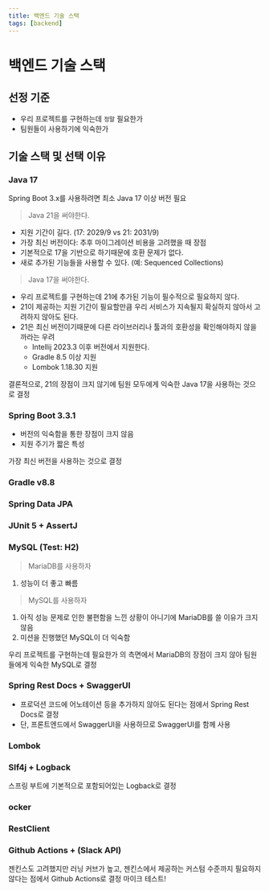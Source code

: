 ```yaml
---
title: 백엔드 기술 스택
tags: [backend]
---
```


# 백엔드 기술 스택

## 선정 기준

* 우리 프로젝트를 구현하는데 `정말` 필요한가
* 팀원들이 사용하기에 익숙한가

## 기술 스택 및 선택 이유

### Java 17

Spring Boot 3.x를 사용하려면 최소 Java 17 이상 버전 필요

> Java 21을 써야한다.

* 지원 기간이 길다. (17: 2029/9 vs 21: 2031/9)
* 가장 최신 버전이다: 추후 마이그레이션 비용을 고려했을 때 장점
* 기본적으로 17을 기반으로 하기때문에 호환 문제가 없다.
* 새로 추가된 기능들을 사용할 수 있다. (예: Sequenced Collections)

> Java 17을 써야한다.

* 우리 프로젝트를 구현하는데 21에 추가된 기능이 필수적으로 필요하지 않다.
* 21이 제공하는 지원 기간이 필요할만큼 우리 서비스가 지속될지 확실하지 않아서 고려하지 않아도 된다.
* 21은 최신 버전이기때문에 다른 라이브러리나 툴과의 호환성을 확인해야하지 않을까라는 우려
    * Intellij 2023.3 이후 버전에서 지원한다.
    * Gradle 8.5 이상 지원
    * Lombok 1.18.30 지원


결론적으로, 21의 장점이 크지 않기에 팀원 모두에게 익숙한 Java 17을 사용하는 것으로 결정

### Spring Boot 3.3.1

* 버전의 익숙함을 통한 장점이 크지 않음
* 지원 주기가 짧은 특성

가장 최신 버전을 사용하는 것으로 결정

### Gradle v8.8

### Spring Data JPA

### JUnit 5 + AssertJ

### MySQL (Test: H2)

> MariaDB를 사용하자

1. 성능이 더 좋고 빠름

> MySQL를 사용하자

1. 아직 성능 문제로 인한 불편함을 느낀 상황이 아니기에 MariaDB를 쓸 이유가 크지 않음
2. 미션을 진행했던 MySQL이 더 익숙함


우리 프로젝트를 구현하는데 필요한가 의 측면에서 MariaDB의 장점이 크지 않아 팀원들에게 익숙한 MySQL로 결정


### Spring Rest Docs + SwaggerUI

* 프로덕션 코드에 어노테이션 등을 추가하지 않아도 된다는 점에서 Spring Rest Docs로 결정
* 단, 프론트엔드에서 SwaggerUI을 사용하므로 SwaggerUI를 함께 사용

### Lombok

### Slf4j + Logback

스프링 부트에 기본적으로 포함되어있는 Logback로 결정

### ocker

### RestClient

### Github Actions + (Slack API)

젠킨스도 고려했지만 러닝 커브가 높고, 젠킨스에서 제공하는 커스텀 수준까지 필요하지 않다는 점에서 Github Actions로 결정
 마이크 테스트!

